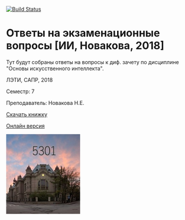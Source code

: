 [![Build Status](https://travis-ci.org/fkti5301/exam_tickets-ai_2018_novakova.svg?branch=master)](https://travis-ci.org/fkti5301/exam_tickets-ai_2018_novakova)

# Ответы на экзаменационные вопросы [ИИ, Новакова, 2018]

Тут будут собраны ответы на вопросы к диф. зачету по дисциплине "Основы искусственного интеллекта".

ЛЭТИ, САПР, 2018

Семестр: 7

Преподаватель: Новакова Н.Е.

[Скачать книжку](https://github.com/fkti5301/exam_tickets-ai_2018_novakova/releases)

[Онлайн версия](https://fkti5301.github.io/exam_tickets-ai_2018_novakova/index.html)

![logo](src/resources/imgs/logo.jpg)
